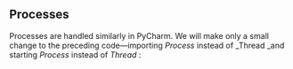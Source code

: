 Processes
---
Processes are handled similarly in PyCharm. We will make only a small change to
the preceding code—importing  _Process_ instead of  _Thread _and starting  _Process_ instead of  _Thread_ :